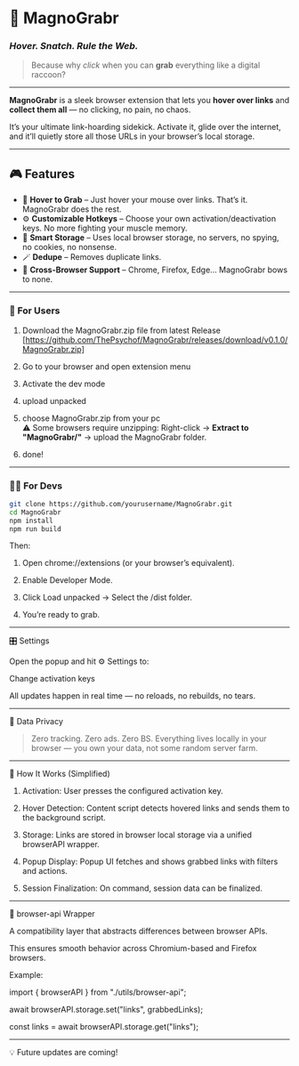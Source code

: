 # 🧲 MagnoGrabr
### _Hover. Snatch. Rule the Web._

> Because why *click* when you can **grab** everything like a digital raccoon?

---

**MagnoGrabr** is a sleek browser extension that lets you **hover over links** and **collect them all** — no clicking, no pain, no chaos.

It’s your ultimate link-hoarding sidekick. Activate it, glide over the internet, and it’ll quietly store all those URLs in your browser’s local storage.

---

## 🎮 Features

- 🧲 **Hover to Grab** – Just hover your mouse over links. That’s it. MagnoGrabr does the rest.  
- ⚙️ **Customizable Hotkeys** – Choose your own activation/deactivation keys. No more fighting your muscle memory.  
- 🧠 **Smart Storage** – Uses local browser storage, no servers, no spying, no cookies, no nonsense.  
- 🪄 **Dedupe** – Removes duplicate links.
- 🧬 **Cross-Browser Support** – Chrome, Firefox, Edge… MagnoGrabr bows to none.  

---


### 🤠 For Users


1. Download the MagnoGrabr.zip file from latest Release<br>[https://github.com/ThePsychof/MagnoGrabr/releases/download/v0.1.0/MagnoGrabr.zip]

2. Go to your browser and open extension menu

3. Activate the dev mode

4. upload unpacked

5. choose MagnoGrabr.zip from your pc<br>⚠️ Some browsers require unzipping: Right-click -> **Extract to "MagnoGrabr/"** -> upload the MagnoGrabr folder. 

6. done!

---

### 🧑‍💻 For Devs


```bash
git clone https://github.com/yourusername/MagnoGrabr.git
cd MagnoGrabr
npm install
npm run build
```
Then:

1. Open chrome://extensions (or your browser’s equivalent).

2. Enable Developer Mode.

3. Click Load unpacked → Select the /dist folder.

4. You’re ready to grab.

---

🎛️ Settings

Open the popup and hit ⚙️ Settings to:

Change activation keys


All updates happen in real time — no reloads, no rebuilds, no tears.


---

💾 Data Privacy

> Zero tracking. Zero ads. Zero BS.
Everything lives locally in your browser — you own your data, not some random server farm.

---

🧠 How It Works (Simplified)

1. Activation: User presses the configured activation key.

2. Hover Detection: Content script detects hovered links and sends them to the background script.

3. Storage: Links are stored in browser local storage via a unified browserAPI wrapper.

4. Popup Display: Popup UI fetches and shows grabbed links with filters and actions.

5. Session Finalization: On command, session data can be finalized.


---

🧰 browser-api Wrapper

A compatibility layer that abstracts differences between browser APIs.
  
This ensures smooth behavior across Chromium-based and Firefox browsers.


Example:

import { browserAPI } from "./utils/browser-api";

await browserAPI.storage.set("links", grabbedLinks);
  
const links = await browserAPI.storage.get("links");


---

  💡 Future updates are coming!
